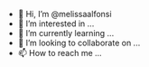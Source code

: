 - 👋 Hi, I’m @melissaalfonsi
- 👀 I’m interested in ...
- 🌱 I’m currently learning ...
- 💞️ I’m looking to collaborate on ...
- 📫 How to reach me ...

<!---
melissaalfonsi/melissaalfonsi is a ✨ special ✨ repository because its `README.md` (this file) appears on your GitHub profile.
You can click the Preview link to take a look at your changes.
--->
